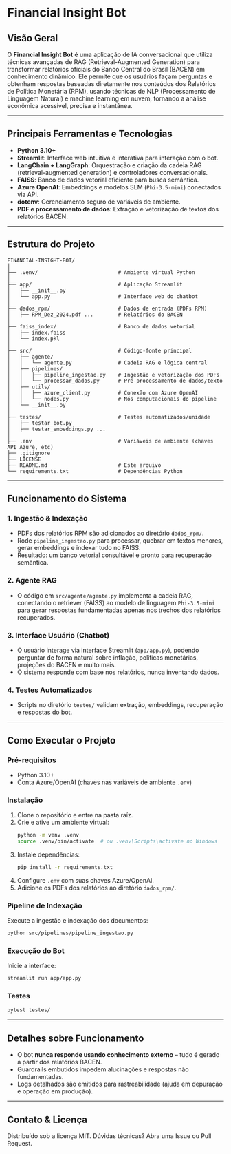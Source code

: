 # Financial Insight Bot

## Visão Geral

O **Financial Insight Bot** é uma aplicação de IA conversacional que utiliza técnicas avançadas de RAG (Retrieval-Augmented Generation) para transformar relatórios oficiais do Banco Central do Brasil (BACEN) em conhecimento dinâmico. Ele permite que os usuários façam perguntas e obtenham respostas baseadas diretamente nos conteúdos dos Relatórios de Política Monetária (RPM), usando técnicas de NLP (Processamento de Linguagem Natural) e machine learning em nuvem, tornando a análise econômica acessível, precisa e instantânea.

---

## Principais Ferramentas e Tecnologias

- **Python 3.10+**
- **Streamlit**: Interface web intuitiva e interativa para interação com o bot.
- **LangChain + LangGraph**: Orquestração e criação da cadeia RAG (retrieval-augmented generation) e controladores conversacionais.
- **FAISS**: Banco de dados vetorial eficiente para busca semântica.
- **Azure OpenAI**: Embeddings e modelos SLM (`Phi-3.5-mini`) conectados via API.
- **dotenv**: Gerenciamento seguro de variáveis de ambiente.
- **PDF e processamento de dados**: Extração e vetorização de textos dos relatórios BACEN.

---

## Estrutura do Projeto

```
FINANCIAL-INSIGHT-BOT/
│
├── .venv/                          # Ambiente virtual Python
│
├── app/                            # Aplicação Streamlit
│   ├── __init__.py
│   └── app.py                      # Interface web do chatbot
│
├── dados_rpm/                      # Dados de entrada (PDFs RPM)
│   ├── RPM_Dez_2024.pdf ...        # Relatórios do BACEN
│
├── faiss_index/                    # Banco de dados vetorial
│   ├── index.faiss
│   └── index.pkl
│
├── src/                            # Código-fonte principal
│   ├── agente/
│   │   └── agente.py               # Cadeia RAG e lógica central
│   ├── pipelines/
│   │   ├── pipeline_ingestao.py    # Ingestão e vetorização dos PDFs
│   │   └── processar_dados.py      # Pré-processamento de dados/texto
│   ├── utils/
│   │   ├── azure_client.py         # Conexão com Azure OpenAI
│   │   └── nodes.py                # Nós computacionais do pipeline
│   └── __init__.py
│
├── testes/                         # Testes automatizados/unidade
│   ├── testar_bot.py
│   ├── testar_embeddings.py ...
│
├── .env                            # Variáveis de ambiente (chaves API Azure, etc)
├── .gitignore
├── LICENSE
├── README.md                       # Este arquivo
└── requirements.txt                # Dependências Python
```

---

## Funcionamento do Sistema

### 1. Ingestão & Indexação
- PDFs dos relatórios RPM são adicionados ao diretório `dados_rpm/`.
- Rode `pipeline_ingestao.py` para processar, quebrar em textos menores, gerar embeddings e indexar tudo no FAISS.
- Resultado: um banco vetorial consultável e pronto para recuperação semântica.

### 2. Agente RAG
- O código em `src/agente/agente.py` implementa a cadeia RAG, conectando o retriever (FAISS) ao modelo de linguagem `Phi-3.5-mini` para gerar respostas fundamentadas apenas nos trechos dos relatórios recuperados.

### 3. Interface Usuário (Chatbot)
- O usuário interage via interface Streamlit (`app/app.py`), podendo perguntar de forma natural sobre inflação, políticas monetárias, projeções do BACEN e muito mais.
- O sistema responde com base nos relatórios, nunca inventando dados.

### 4. Testes Automatizados
- Scripts no diretório `testes/` validam extração, embeddings, recuperação e respostas do bot.

---

## Como Executar o Projeto

### Pré-requisitos
- Python 3.10+
- Conta Azure/OpenAI (chaves nas variáveis de ambiente `.env`)

### Instalação
1. Clone o repositório e entre na pasta raíz.
2. Crie e ative um ambiente virtual:
   ```bash
   python -m venv .venv
   source .venv/bin/activate  # ou .venv\Scripts\activate no Windows
   ```
3. Instale dependências:
   ```bash
   pip install -r requirements.txt
   ```
4. Configure `.env` com suas chaves Azure/OpenAI.
5. Adicione os PDFs dos relatórios ao diretório `dados_rpm/`.

### Pipeline de Indexação
Execute a ingestão e indexação dos documentos:
```bash
python src/pipelines/pipeline_ingestao.py
```

### Execução do Bot
Inicie a interface:
```bash
streamlit run app/app.py
```

### Testes
```bash
pytest testes/
```

---

## Detalhes sobre Funcionamento

- O bot **nunca responde usando conhecimento externo** – tudo é gerado a partir dos relatórios BACEN.
- Guardrails embutidos impedem alucinações e respostas não fundamentadas.
- Logs detalhados são emitidos para rastreabilidade (ajuda em depuração e operação em produção).

---

## Contato & Licença

Distribuído sob a licença MIT.
Dúvidas técnicas? Abra uma Issue ou Pull Request.